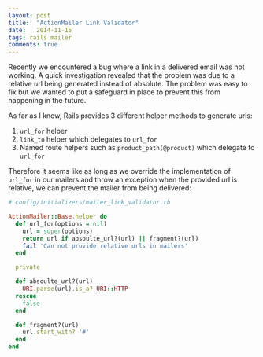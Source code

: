 ```yaml
---
layout: post
title:  "ActionMailer Link Validator"
date:   2014-11-15
tags: rails mailer
comments: true
---
```


Recently we encountered a bug where a link in a delivered email was not working. A quick investigation revealed that
the problem was due to a relative url being generated instead of absolute. The problem was easy to fix but we wanted to
put a safeguard in place to prevent this from happening in the future.

As far as I know, Rails provides 3 different helper methods to generate urls:

1. `url_for` helper
2. `link_to` helper which delegates to `url_for`
3. Named route helpers such as `product_path(@product)` which delegate to `url_for`

Therefore it seems like as long as we override the implementation of `url_for` in our mailers and throw an
exception when the provided url is relative, we can prevent the mailer from being delivered:

```ruby
# config/initializers/mailer_link_validator.rb

ActionMailer::Base.helper do
  def url_for(options = nil)
    url = super(options)
    return url if absoulte_url?(url) || fragment?(url)
    fail 'Can not provide relative urls in mailers'
  end

  private

  def absoulte_url?(url)
    URI.parse(url).is_a? URI::HTTP
  rescue
    false
  end

  def fragment?(url)
    url.start_with? '#'
  end
end

```
